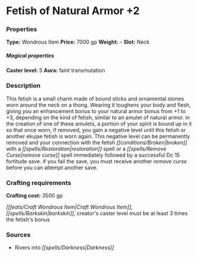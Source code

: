 ﻿---
Title: "Fetish of Natural Armor +2"
Type: "Wondrous Item"
Price: "7000 gp"
Weight: "–"
Slot: "Neck"
Caster level: "5"
Aura: "faint transmutation"
Description: |
  "This fetish is a small charm made of bound sticks and ornamental stones worn around the neck on a thong. Wearing it toughens your body and flesh, giving you an enhancement bonus to your natural armor bonus from +1 to +3, depending on the kind of fetish, similar to an _amulet of natural armor_. in the creation of one of these amulets, a portion of your spirit is bound up in it so that once worn, if removed, you gain a negative level until this fetish or another ekujae fetish is worn again. This negative level can be permanently removed and your connection with the fetish broken with a _restoration_ spell or a _remove curse_ spell immediately followed by a successful Dc 15 fortitude save. if you fail the save, you must receive another _remove curse_ before you can attempt another save."
Crafting cost: "3500 gp"
Sources: "['Rivers into Darkness']"
---

# Fetish of Natural Armor +2

### Properties

**Type:** Wondrous Item **Price:** 7000 gp **Weight:** – **Slot:** Neck

##### Magical properties

**Caster level:** 5 **Aura:** faint transmutation

### Description

This fetish is a small charm made of bound sticks and ornamental stones worn around the neck on a thong. Wearing it toughens your body and flesh, giving you an enhancement bonus to your natural armor bonus from +1 to +3, depending on the kind of fetish, similar to an amulet of natural armor. in the creation of one of these amulets, a portion of your spirit is bound up in it so that once worn, if removed, you gain a negative level until this fetish or another ekujae fetish is worn again. This negative level can be permanently removed and your connection with the fetish _[[conditions/Broken|broken]]_ with a _[[spells/Restoration|restoration]]_ spell or a _[[spells/Remove Curse|remove curse]]_ spell immediately followed by a successful Dc 15 fortitude save. if you fail the save, you must receive another _remove curse_ before you can attempt another save.

### Crafting requirements

**Crafting cost:** 3500 gp

_[[feats/Craft Wondrous Item|Craft Wondrous Item]]_, _[[spells/Barkskin|barkskin]]_, creator's caster level must be at least 3 times the fetish's bonus

### Sources

* Rivers into _[[spells/Darkness|Darkness]]_